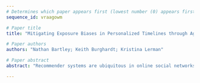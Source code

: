 ```yaml
--- 
# Determines which paper appears first (lowest number (0) appears first)
sequence_id: vraagowm

# Paper title 
title: "Mitigating Exposure Biases in Personalized Timelines through Agent-based Models"

# Paper authors 
authors: "Nathan Bartley; Keith Burghardt; Kristina Lerman"

# Paper abstract 
abstract: "Recommender systems are ubiquitous in online social networks. Studying how these systems expose people to information at scale is difficult to do as one cannot assume each user is subject to the same feed condition and building evaluation infrastructure is costly. We present an agent-based model comparing personalization algorithms in how they skew users' network perception, and we demonstrate that a greedy algorithm based on network properties is effective at creating less biased feeds. This underscores the influence that network structure has in determining the effectiveness of recommender systems and offers a tool for mitigating perception biases through algorithmic feed construction."

--- 
```

